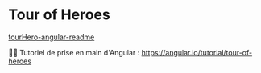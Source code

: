 # Tour of Heroes

[tourHero-angular-readme](https://user-images.githubusercontent.com/79079930/225650137-ffc16bdd-6678-423c-a340-eb75167efd1c.png)

:technologist: Tutoriel de prise en main d'Angular : https://angular.io/tutorial/tour-of-heroes


